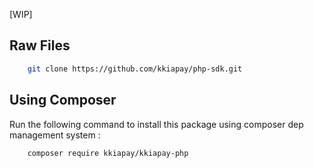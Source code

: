 [WIP]

## Raw Files

```bash
    git clone https://github.com/kkiapay/php-sdk.git
```

## Using Composer
Run the following command to install this package using composer dep management system :

```bash
    composer require kkiapay/kkiapay-php
```